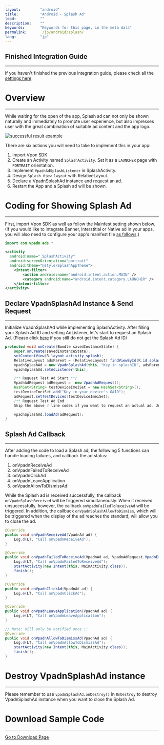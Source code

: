 ```yaml
---
layout:         "android"
title:          "Android - Splash Ad"
lead:           ""
description:    ""
keywords:       "Keywords for this page, in the meta data"
permalink:       /jp/android/splash/
lang:           "jp"
---
```

## Finished Integration Guide
---
If you haven't finished the previous integration guide, please check all the [settings here].

# Overview
--------
While waiting for the open of the app, Splash ad can not only be shown naturally and immediately to prompte user experience, but also impresses user with the great combination of suitable ad content and the app logo.

<img class="width-400" src="{{site.imgurl}}/Splash_Android.png" alt="successful result example">

There are six actions you will need to take to implement this in your app:

1. Import Vpon SDK
2. Create an Activity named `SplashActivity`. Set it as a `LAUNCHER` page with `PORTRAIT` orientation.
3. Implement `VpadnAdSplashListener` in SplashActivity.
4. Design `Splash View layout` with RelativeLayout.
5. Declare a VpadnSplashAd instance and request an ad.
6. Restart the App and a Splash ad will be shown.

# Coding for Showing Splash Ad
--------
First, import Vpon SDK as well as follow the Mainfest setting shown below.<br>
(If you would like to integrate Banner, Interstitial or Native ad in your apps, you will also need to configure your app's manifest file [as follows]({{site.baseurl}}/zh-tw/android/integration-guide/).)

```java
import com.vpadn.ads.*
```

```xml
<activity
  android:name=".SplashActivity"
  android:screenOrientation="portrait"
  android:theme="@style/SplashAppTheme">
    <intent-filter>
        <action android:name="android.intent.action.MAIN" />
        <category android:name="android.intent.category.LAUNCHER" />
    </intent-filter>
</activity>
```

## Declare VpadnSplashAd Instance & Send Request
--------
Initialize VpadnSplashAd while implementing SplashActivity. After filling your Splash Ad ID and setting AdListener, let's start to request an Splash Ad. (Please click [here] if you still do not get the Splash Ad ID)

```java
protected void onCreate(Bundle savedInstanceState) {
    super.onCreate(savedInstanceState);
    setContentView(R.layout.activity_splash);
    RelativeLayout adsParent = (RelativeLayout) findViewById(R.id.splashContainer);
    vpadnSplashAd = new VpadnSplashAd(this, "Key in splashID", adsParent);
    vpadnSplashAd.setAdListener(this);

    /** Request Test Ad Start **/
    VpadnAdRequest adRequest =  new VpadnAdRequest();
    HashSet<String> testDeviceImeiSet = new HashSet<String>();
    testDeviceImeiSet.add("Key in your device's GAID");
    adRequest.setTestDevices(testDeviceImeiSet);
    /** Request Test Ad End
    Skip the above 4 line codes if you want to request an actual ad. Just use vpadnSplashAd.loadAd() **/

    vpadnSplashAd.loadAd(adRequest);
}
```

## Splash Ad Callback
--------
After adding the code to load a Splash ad, the following 5 functions can handle loading failures, and callback the ad status:

1. onVpadnReceiveAd
2. onVpadnFailedToReceiveAd
3. onVpadnClickAd
4. onVpadnLeaveApplication
5. onVpadnAllowToDismissAd

While the Splash ad is received successfully, the callback `onVpadnSplashReceived` will be triggered simultaneously. When it received unsuccessfully, however, the callback `onVpadnFailedToReceiveAd` will be triggered. In addition, the callback `onVpadnSplashAllowToDismiss`, which will be triggered when the display of the ad reaches the standard, will allow you to close the ad.

```java
@Override
public void onVpadnReceiveAd(VpadnAd ad) {
    Log.d(LT, "Call onVpadnReceiveAd");
}

@Override
public void onVpadnFailedToReceiveAd(VpadnAd ad, VpadnAdRequest.VpadnErrorCode errorCode) {
    Log.d(LT, "Call onVpadnFailedToReceiveAd");
    startActivity(new Intent(this, MainActivity.class));
    finish();
}

@Override
public void onVpadnClickAd(VpadnAd ad) {
    Log.e(LT, "Call onVpadnClickAd");
}

@Override
public void onVpadnLeaveApplication(VpadnAd ad) {
    Log.e(LT, "Call onVpadnLeaveApplication");
}

// Note: Will only be notified once !!
@Override
public void onVpadnAllowToDismissAd(VpadnAd ad) {
    Log.d(LT, "Call onVpadnAllowToDismissAd");
    startActivity(new Intent(this, MainActivity.class));
    finish();
}
```

# Destroy VpadnSplashAd instance
--------
Please remember to use `vpadnSplashAd.onDestroy()` in `OnDestroy` to destroy VpadnSplashAd instance when you want to close the Splash Ad.

# Download Sample Code
--------
[Go to Download Page]


[settings here]: {{site.baseurl}}/jp/android/integration-guide/
[Go to Download Page]: {{site.baseurl}}/jp/android/download
[here]: {{site.baseurl}}/jp/android/registration/

